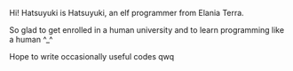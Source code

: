Hi! Hatsuyuki is Hatsuyuki, an elf programmer from Elania Terra.

So glad to get enrolled in a human university and to learn programming like a human ^_^

Hope to write occasionally useful codes qwq

<!---
hatsuyuki812/hatsuyuki812 is a ✨ special ✨ repository because its `README.md` (this file) appears on your GitHub profile.
You can click the Preview link to take a look at your changes.
--->
